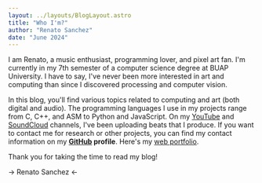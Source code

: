 ```yaml
---
layout: ../layouts/BlogLayout.astro
title: "Who I'm?"
author: "Renato Sanchez"
date: "June 2024"
---
```


I am Renato, a music enthusiast, programming lover, and pixel art fan. I'm currently in my 7th semester of a computer science degree at BUAP University. I have to say, I've never been more interested in art and computing than since I discovered processing and computer vision.

In this blog, you'll find various topics related to computing and art (both digital and audio). The programming languages I use in my projects range from C, C++, and ASM to Python and JavaScript. On my [YouTube](https://www.youtube.com/channel/UCm8PobyvjMSkn1BXAp6Tk2Q) and [SoundCloud](https://soundcloud.com/riprtx) channels, I've been uploading beats that I produce. If you want to contact me for research or other projects, you can find my contact information on my **[GitHub](https://github.com/renatosanz) profile**. Here's my [web portfolio](https://renatosanchez.netlify.app/).

Thank you for taking the time to read my blog!

-> Renato Sanchez <-
